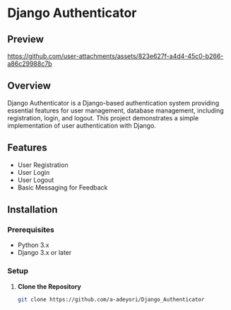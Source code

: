 # Django Authenticator

## Preview



https://github.com/user-attachments/assets/823e627f-a4d4-45c0-b266-a86c29988c7b



## Overview

Django Authenticator is a Django-based authentication system providing essential features for user management, database management, including registration, login, and logout. This project demonstrates a simple implementation of user authentication with Django.

## Features

- User Registration
- User Login
- User Logout
- Basic Messaging for Feedback

## Installation

### Prerequisites

- Python 3.x
- Django 3.x or later

### Setup

1. **Clone the Repository**

   ```bash
   git clone https://github.com/a-adeyori/Django_Authenticator
